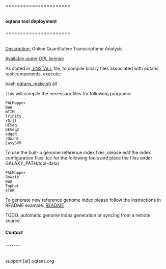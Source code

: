 ###### ======================
#### oqtans tool deployment
###### ======================

[Description:](http://oqtans.org) Online Quantitative Transcriptome Analysis

[Available under GPL license](http://www.gnu.org/licenses/gpl.html)

As stated in [./INSTALL](https://github.com/ratschlab/oqtans_tools/blob/master/INSTALL) file, to compile binary files associated with oqtans tool components, execute:

   bash [oqtans\_make.sh](https://github.com/ratschlab/oqtans_tools/blob/master/oqtans_make.sh) all

This will compile the necessary files for following programs:

    PALMapper
    BWA
    mTIM
    Trinity
    rDiff
    DESeq
    DESeq2
    edgeR
    rQuant
    EasySVM

To use the buit-in genome reference index files, please edit the index configuration files .loc for the following tools and place the files under GALAXY\_PATH/tool-data/

    PALMapper
    Bowtie
    BWA
    TopHat
    STAR

To generate new reference genome index please follow the instructions in README
example: [README](https://github.com/ratschlab/oqtans_tools/blob/master/PALMapper/0.5/galaxy/README)

TODO:
   automatic genome index generation or syncing from a remote source.

##### Contact
###### -------

support [at] oqtans.org
